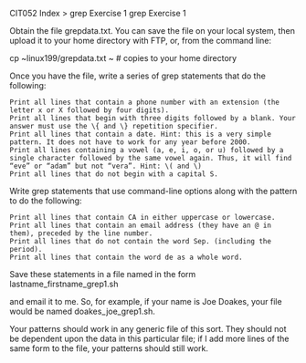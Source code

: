 CIT052 Index > grep Exercise 1
grep Exercise 1

Obtain the file grepdata.txt. You can save the file on your local system, then upload it to your home directory with FTP, or, from the command line:

cp ~linux199/grepdata.txt ~ # copies to your home directory

Once you have the file, write a series of grep statements that do the following:

    Print all lines that contain a phone number with an extension (the letter x or X followed by four digits).
    Print all lines that begin with three digits followed by a blank. Your answer must use the \{ and \} repetition specifier.
    Print all lines that contain a date. Hint: this is a very simple pattern. It does not have to work for any year before 2000.
    Print all lines containing a vowel (a, e, i, o, or u) followed by a single character followed by the same vowel again. Thus, it will find “eve” or “adam” but not “vera”. Hint: \( and \)
    Print all lines that do not begin with a capital S.

Write grep statements that use command-line options along with the pattern to do the following:

    Print all lines that contain CA in either uppercase or lowercase.
    Print all lines that contain an email address (they have an @ in them), preceded by the line number.
    Print all lines that do not contain the word Sep. (including the period).
    Print all lines that contain the word de as a whole word.

Save these statements in a file named in the form
lastname_firstname_grep1.sh

and email it to me. So, for example, if your name is Joe Doakes, your file would be named doakes_joe_grep1.sh.

Your patterns should work in any generic file of this sort. They should not be dependent upon the data in this particular file; if I add more lines of the same form to the file, your patterns should still work.
